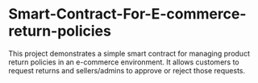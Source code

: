 # Smart-Contract-For-E-commerce-return-policies
This project demonstrates a simple smart contract for managing product return policies in an e-commerce environment. It allows customers to request returns and sellers/admins to approve or reject those requests.
